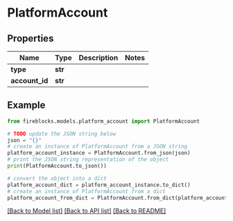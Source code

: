 # PlatformAccount


## Properties

Name | Type | Description | Notes
------------ | ------------- | ------------- | -------------
**type** | **str** |  | 
**account_id** | **str** |  | 

## Example

```python
from fireblocks.models.platform_account import PlatformAccount

# TODO update the JSON string below
json = "{}"
# create an instance of PlatformAccount from a JSON string
platform_account_instance = PlatformAccount.from_json(json)
# print the JSON string representation of the object
print(PlatformAccount.to_json())

# convert the object into a dict
platform_account_dict = platform_account_instance.to_dict()
# create an instance of PlatformAccount from a dict
platform_account_from_dict = PlatformAccount.from_dict(platform_account_dict)
```
[[Back to Model list]](../README.md#documentation-for-models) [[Back to API list]](../README.md#documentation-for-api-endpoints) [[Back to README]](../README.md)


